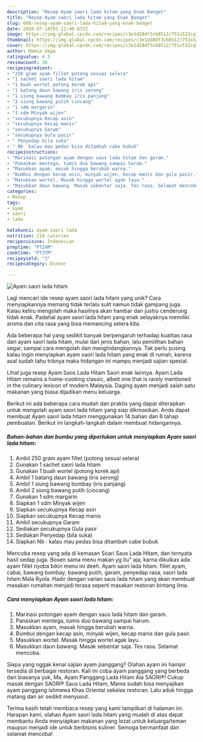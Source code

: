 ```yaml
---
description: "Resep Ayam saori lada hitam yang Enak Banget"
title: "Resep Ayam saori lada hitam yang Enak Banget"
slug: 668-resep-ayam-saori-lada-hitam-yang-enak-banget
date: 2020-07-14T01:11:40.672Z
image: https://img-global.cpcdn.com/recipes/c3e1d28df3cb0512/751x532cq70/ayam-saori-lada-hitam-foto-resep-utama.jpg
thumbnail: https://img-global.cpcdn.com/recipes/c3e1d28df3cb0512/751x532cq70/ayam-saori-lada-hitam-foto-resep-utama.jpg
cover: https://img-global.cpcdn.com/recipes/c3e1d28df3cb0512/751x532cq70/ayam-saori-lada-hitam-foto-resep-utama.jpg
author: Mamie Vega
ratingvalue: 4.3
reviewcount: 10
recipeingredient:
- "250 gram ayam fillet potong sesuai selera"
- "1 sachet saori lada hitam"
- "1 buah wortel potong korek api"
- "1 batang daun bawang iris serong"
- "1 siung bawang bombay iris panjang"
- "2 siung bawang putih cincang"
- "1 sdm margarin"
- "1 sdm Minyak wijen"
- "secukupnya Kecap asin"
- "secukupnya Kecap manis"
- "secukupnya Garam"
- "secukupnya Gula pasir"
- " Penyedap bila suka"
- " Nb  kalau mau pedas bisa ditambah cabe bubuk"
recipeinstructions:
- "Marinasi potongan ayam dengan saus lada hitam dan garam."
- "Panaskan mentega, tumis duo bawang sampai harum."
- "Masukkan ayam, masak hingga berubah warna."
- "Bumbui dengan kecap asin, minyak wijen, kecap manis dan gula pasir."
- "Masukkan wortel. Masak hingga wortel agak layu."
- "Masukkan daun bawang. Masak sebentar saja. Tes rasa. Selamat mencoba."
categories:
- Resep
tags:
- ayam
- saori
- lada

katakunci: ayam saori lada 
nutrition: 218 calories
recipecuisine: Indonesian
preptime: "PT24M"
cooktime: "PT37M"
recipeyield: "3"
recipecategory: Dinner

---
```



![Ayam saori lada hitam](https://img-global.cpcdn.com/recipes/c3e1d28df3cb0512/751x532cq70/ayam-saori-lada-hitam-foto-resep-utama.jpg)

Lagi mencari ide resep ayam saori lada hitam yang unik? Cara menyiapkannya memang tidak terlalu sulit namun tidak gampang juga. Kalau keliru mengolah maka hasilnya akan hambar dan justru cenderung tidak enak. Padahal ayam saori lada hitam yang enak selayaknya memiliki aroma dan cita rasa yang bisa memancing selera kita.

Ada beberapa hal yang sedikit banyak berpengaruh terhadap kualitas rasa dari ayam saori lada hitam, mulai dari jenis bahan, lalu pemilihan bahan segar, sampai cara mengolah dan menghidangkannya. Tak perlu pusing kalau ingin menyiapkan ayam saori lada hitam yang enak di rumah, karena asal sudah tahu triknya maka hidangan ini mampu menjadi sajian spesial.

Lihat juga resep Ayam Saos Lada Hitam Saori enak lainnya. Ayam Lada Hitam remains a home-cooking classic, albeit one that is rarely mentioned in the culinary lexicon of modern Malaysia. Daging ayam menjadi salah satu makanan yang biasa dijadikan menu keluarga.


Berikut ini ada beberapa cara mudah dan praktis yang dapat diterapkan untuk mengolah ayam saori lada hitam yang siap dikreasikan. Anda dapat membuat Ayam saori lada hitam menggunakan 14 bahan dan 6 tahap pembuatan. Berikut ini langkah-langkah dalam membuat hidangannya.

<!--inarticleads1-->

##### Bahan-bahan dan bumbu yang diperlukan untuk menyiapkan Ayam saori lada hitam:

1. Ambil 250 gram ayam fillet (potong sesuai selera)
1. Gunakan 1 sachet saori lada hitam
1. Gunakan 1 buah wortel (potong korek api)
1. Ambil 1 batang daun bawang (iris serong)
1. Ambil 1 siung bawang bombay (iris panjang)
1. Ambil 2 siung bawang putih (cincang)
1. Gunakan 1 sdm margarin
1. Siapkan 1 sdm Minyak wijen
1. Siapkan secukupnya Kecap asin
1. Siapkan secukupnya Kecap manis
1. Ambil secukupnya Garam
1. Sediakan secukupnya Gula pasir
1. Sediakan  Penyedap (bila suka)
1. Siapkan  Nb : kalau mau pedas bisa ditambah cabe bubuk


Mencoba resep yang ada di kemasan Soari Saus Lada Hitam, dan ternyata hasil sedap juga. Bosen sama menu makan yg itu&#34; aja, karna dikulkas ada ayam fillet nyoba bikin menu ini deeh. Ayam saori lada hitam. fillet ayam, cabai, bawang bombay, bawang putih, garam, penyedap rasa, saori lada hitam Mala Ryola. Hadir dengan varian saus lada hitam yang akan membuat masakan rumahan menjadi terasa seperti masakan restoran bintang lima. 

<!--inarticleads2-->

##### Cara menyiapkan Ayam saori lada hitam:

1. Marinasi potongan ayam dengan saus lada hitam dan garam.
1. Panaskan mentega, tumis duo bawang sampai harum.
1. Masukkan ayam, masak hingga berubah warna.
1. Bumbui dengan kecap asin, minyak wijen, kecap manis dan gula pasir.
1. Masukkan wortel. Masak hingga wortel agak layu.
1. Masukkan daun bawang. Masak sebentar saja. Tes rasa. Selamat mencoba.


Siapa yang nggak kenal sajian ayam panggang? Olahan ayam ini hampir tersedia di berbagai restoran. Kali ini coba ayam panggang yang berbeda dari biasanya yuk, Ma, Ayam Panggang Lada Hitam Ala SAORI®! Cukup masak dengan SAORI® Saus Lada Hitam, Mama sudah bisa menyajikan ayam panggang istimewa Khas Oriental sekelas restoran. Lalu aduk hingga matang dan air sedikit menyusut. 

Terima kasih telah membaca resep yang kami tampilkan di halaman ini. Harapan kami, olahan Ayam saori lada hitam yang mudah di atas dapat membantu Anda menyiapkan makanan yang lezat untuk keluarga/teman maupun menjadi ide untuk berbisnis kuliner. Semoga bermanfaat dan selamat mencoba!
